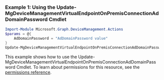 ### Example 1: Using the Update-MgDeviceManagementVirtualEndpointOnPremisConnectionAdDomainPassword Cmdlet
```powershell
Import-Module Microsoft.Graph.DeviceManagement.Actions
$params = @{
	AdDomainPassword = "AdDomainPassword value"
}
Update-MgDeviceManagementVirtualEndpointOnPremisConnectionAdDomainPassword -CloudPcOnPremisesConnectionId $cloudPcOnPremisesConnectionId -BodyParameter $params
```
This example shows how to use the Update-MgDeviceManagementVirtualEndpointOnPremisConnectionAdDomainPassword Cmdlet.
To learn about permissions for this resource, see the [permissions reference](/graph/permissions-reference).
